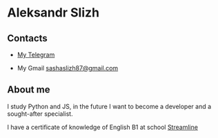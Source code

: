 # Aleksandr Slizh

## Contacts

- [My Telegram](https://t.me/AlexandrSlizh)

- My Gmail [sashaslizh87@gmail.com](sashaslizh87@gmail.com)

## About me

I study Python and JS, in the future I want to become a developer and a sought-after specialist.

I have a certificate of knowledge of English B1 at school [Streamline](https://str.by/) 


